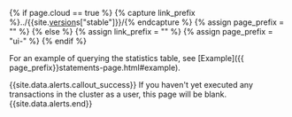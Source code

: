 {% if page.cloud == true %}
  {% capture link_prefix %}../{{site.[version](cluster-settings.html#setting-version)s["stable"]}}/{% endcapture %}
  {% assign page_prefix = "" %}
{% else %}
  {% assign link_prefix = "" %}
  {% assign page_prefix = "ui-" %}
{% endif %}

For an example of querying the statistics table, see [Example]({{ page_prefix}}statements-page.html#example).

{{site.data.alerts.callout_success}}
If you haven't yet executed any transactions in the cluster as a user, this page will be blank.
{{site.data.alerts.end}}
